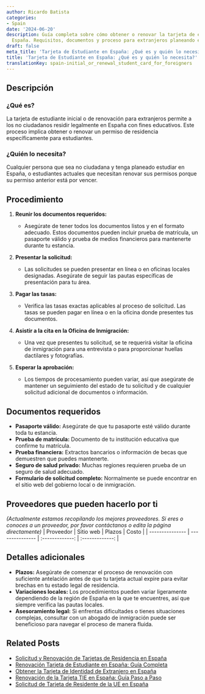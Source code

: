 ```yaml
---
author: Ricardo Batista
categories:
- Spain
date: '2024-06-20'
description: Guía completa sobre cómo obtener o renovar la tarjeta de estudiante en
  España. Requisitos, documentos y proceso para extranjeros planeando estudiar.
draft: false
meta_title: 'Tarjeta de Estudiante en España: ¿Qué es y quién lo necesita?'
title: 'Tarjeta de Estudiante en España: ¿Qué es y quién lo necesita?'
translationKey: spain-initial_or_renewal_student_card_for_foreigners
---
```



## Descripción
### ¿Qué es?
La tarjeta de estudiante inicial o de renovación para extranjeros permite a los no ciudadanos residir legalmente en España con fines educativos. Este proceso implica obtener o renovar un permiso de residencia específicamente para estudiantes.

### ¿Quién lo necesita?
Cualquier persona que sea no ciudadana y tenga planeado estudiar en España, o estudiantes actuales que necesitan renovar sus permisos porque su permiso anterior está por vencer.

## Procedimiento
1. **Reunir los documentos requeridos:**
   - Asegúrate de tener todos los documentos listos y en el formato adecuado. Estos documentos pueden incluir prueba de matrícula, un pasaporte válido y prueba de medios financieros para mantenerte durante tu estancia.

2. **Presentar la solicitud:**
   - Las solicitudes se pueden presentar en línea o en oficinas locales designadas. Asegúrate de seguir las pautas específicas de presentación para tu área.

3. **Pagar las tasas:**
   - Verifica las tasas exactas aplicables al proceso de solicitud. Las tasas se pueden pagar en línea o en la oficina donde presentes tus documentos.

4. **Asistir a la cita en la Oficina de Inmigración:**
   - Una vez que presentes tu solicitud, se te requerirá visitar la oficina de inmigración para una entrevista o para proporcionar huellas dactilares y fotografías.

5. **Esperar la aprobación:**
   - Los tiempos de procesamiento pueden variar, así que asegúrate de mantener un seguimiento del estado de tu solicitud y de cualquier solicitud adicional de documentos o información.

## Documentos requeridos
- **Pasaporte válido:** Asegúrate de que tu pasaporte esté válido durante toda tu estancia.
- **Prueba de matrícula:** Documento de tu institución educativa que confirme tu matrícula.
- **Prueba financiera:** Extractos bancarios o información de becas que demuestren que puedes mantenerte.
- **Seguro de salud privado:** Muchas regiones requieren prueba de un seguro de salud adecuado.
- **Formulario de solicitud completo:** Normalmente se puede encontrar en el sitio web del gobierno local o de inmigración.

## Proveedores que pueden hacerlo por ti
_(Actualmente estamos recopilando los mejores proveedores. Si eres o conoces a un proveedor, por favor contáctanos o edita la página directamente)_
| Proveedor       |     Sitio web    |     Plazos        |       Costo      |
| --------------- | ---------------  |  :-------------:  | :-------------: |

## Detalles adicionales
- **Plazos:** Asegúrate de comenzar el proceso de renovación con suficiente antelación antes de que tu tarjeta actual expire para evitar brechas en tu estado legal de residencia.
- **Variaciones locales:** Los procedimientos pueden variar ligeramente dependiendo de la región de España en la que te encuentres, así que siempre verifica las pautas locales.
- **Asesoramiento legal:** Si enfrentas dificultades o tienes situaciones complejas, consultar con un abogado de inmigración puede ser beneficioso para navegar el proceso de manera fluida.

## Related Posts

- [Solicitud y Renovación de Tarjetas de Residencia en España](https://tramitit.com/es/guides/spain/tarjeta_inicial_o_renovaci%C3%B3n_residencia_o_residencia_y_trabajo/)
- [Renovación Tarjeta de Estudiante en España: Guía Completa](https://tramitit.com/es/guides/spain/renovacion_de_la_tarjeta_de_estudiante/)
- [Obtener la Tarjeta de Identidad de Extranjero en España](https://tramitit.com/es/guides/spain/solicitud_de_la_tarjeta_de_estudiante/)
- [Renovación de la Tarjeta TIE en España: Guía Paso a Paso](https://tramitit.com/es/guides/spain/renovacion_de_la_tarjeta_de_residente_comunitario/)
- [Solicitud de Tarjeta de Residente de la UE en España](https://tramitit.com/es/guides/spain/solicitud_de_tarjeta_de_residente_comunitario/)